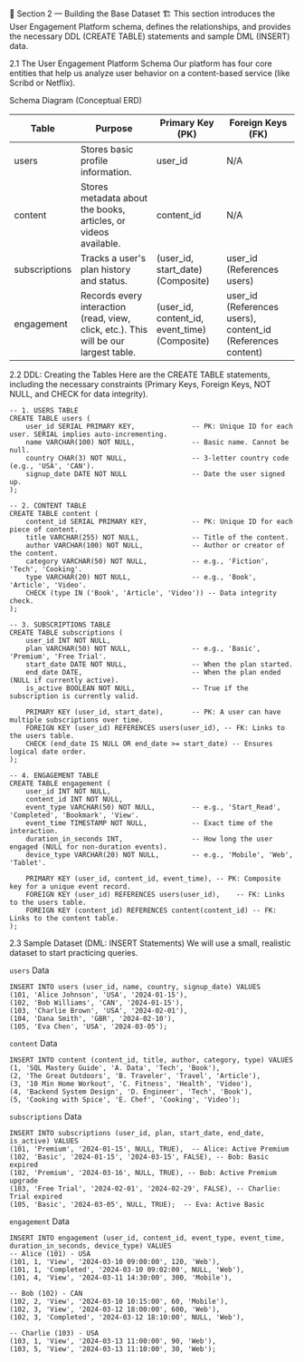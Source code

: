 🧩 Section 2 — Building the Base Dataset 🏗️
This section introduces the User Engagement Platform schema, defines the relationships, and provides the necessary DDL (CREATE TABLE) statements and sample DML (INSERT) data.

2.1 The User Engagement Platform Schema
Our platform has four core entities that help us analyze user behavior on a content-based service (like Scribd or Netflix).

Schema Diagram (Conceptual ERD)

| Table | Purpose | Primary Key (PK) | Foreign Keys (FK) |
|-------|---------|-----------------|------------------|
| users | Stores basic profile information. | user_id | N/A |
| content | Stores metadata about the books, articles, or videos available. | content_id | N/A |
| subscriptions | Tracks a user's plan history and status. | (user_id, start_date) (Composite) | user_id (References users) |
| engagement | Records every interaction (read, view, click, etc.). This will be our largest table. | (user_id, content_id, event_time) (Composite) | user_id (References users), content_id (References content) |


2.2 DDL: Creating the Tables
Here are the CREATE TABLE statements, including the necessary constraints (Primary Keys, Foreign Keys, NOT NULL, and CHECK for data integrity).

```
-- 1. USERS TABLE
CREATE TABLE users (
    user_id SERIAL PRIMARY KEY,              -- PK: Unique ID for each user. SERIAL implies auto-incrementing.
    name VARCHAR(100) NOT NULL,              -- Basic name. Cannot be null.
    country CHAR(3) NOT NULL,                -- 3-letter country code (e.g., 'USA', 'CAN').
    signup_date DATE NOT NULL                -- Date the user signed up.
);

-- 2. CONTENT TABLE
CREATE TABLE content (
    content_id SERIAL PRIMARY KEY,           -- PK: Unique ID for each piece of content.
    title VARCHAR(255) NOT NULL,             -- Title of the content.
    author VARCHAR(100) NOT NULL,            -- Author or creator of the content.
    category VARCHAR(50) NOT NULL,           -- e.g., 'Fiction', 'Tech', 'Cooking'.
    type VARCHAR(20) NOT NULL,               -- e.g., 'Book', 'Article', 'Video'.
    CHECK (type IN ('Book', 'Article', 'Video')) -- Data integrity check.
);

-- 3. SUBSCRIPTIONS TABLE
CREATE TABLE subscriptions (
    user_id INT NOT NULL,
    plan VARCHAR(50) NOT NULL,               -- e.g., 'Basic', 'Premium', 'Free Trial'.
    start_date DATE NOT NULL,                -- When the plan started.
    end_date DATE,                           -- When the plan ended (NULL if currently active).
    is_active BOOLEAN NOT NULL,              -- True if the subscription is currently valid.
    
    PRIMARY KEY (user_id, start_date),       -- PK: A user can have multiple subscriptions over time.
    FOREIGN KEY (user_id) REFERENCES users(user_id), -- FK: Links to the users table.
    CHECK (end_date IS NULL OR end_date >= start_date) -- Ensures logical date order.
);

-- 4. ENGAGEMENT TABLE
CREATE TABLE engagement (
    user_id INT NOT NULL,
    content_id INT NOT NULL,
    event_type VARCHAR(50) NOT NULL,         -- e.g., 'Start_Read', 'Completed', 'Bookmark', 'View'.
    event_time TIMESTAMP NOT NULL,           -- Exact time of the interaction.
    duration_in_seconds INT,                 -- How long the user engaged (NULL for non-duration events).
    device_type VARCHAR(20) NOT NULL,        -- e.g., 'Mobile', 'Web', 'Tablet'.
    
    PRIMARY KEY (user_id, content_id, event_time), -- PK: Composite key for a unique event record.
    FOREIGN KEY (user_id) REFERENCES users(user_id),    -- FK: Links to the users table.
    FOREIGN KEY (content_id) REFERENCES content(content_id) -- FK: Links to the content table.
);
```

2.3 Sample Dataset (DML: INSERT Statements)
We will use a small, realistic dataset to start practicing queries.

`users` Data

```
INSERT INTO users (user_id, name, country, signup_date) VALUES
(101, 'Alice Johnson', 'USA', '2024-01-15'),
(102, 'Bob Williams', 'CAN', '2024-01-15'),
(103, 'Charlie Brown', 'USA', '2024-02-01'),
(104, 'Dana Smith', 'GBR', '2024-02-10'),
(105, 'Eva Chen', 'USA', '2024-03-05');
```

`content` Data

```
INSERT INTO content (content_id, title, author, category, type) VALUES
(1, 'SQL Mastery Guide', 'A. Data', 'Tech', 'Book'),
(2, 'The Great Outdoors', 'B. Traveler', 'Travel', 'Article'),
(3, '10 Min Home Workout', 'C. Fitness', 'Health', 'Video'),
(4, 'Backend System Design', 'D. Engineer', 'Tech', 'Book'),
(5, 'Cooking with Spice', 'E. Chef', 'Cooking', 'Video');
```

`subscriptions` Data

```
INSERT INTO subscriptions (user_id, plan, start_date, end_date, is_active) VALUES
(101, 'Premium', '2024-01-15', NULL, TRUE),  -- Alice: Active Premium
(102, 'Basic', '2024-01-15', '2024-03-15', FALSE), -- Bob: Basic expired
(102, 'Premium', '2024-03-16', NULL, TRUE), -- Bob: Active Premium upgrade
(103, 'Free Trial', '2024-02-01', '2024-02-29', FALSE), -- Charlie: Trial expired
(105, 'Basic', '2024-03-05', NULL, TRUE);  -- Eva: Active Basic
```

`engagement` Data

```
INSERT INTO engagement (user_id, content_id, event_type, event_time, duration_in_seconds, device_type) VALUES
-- Alice (101) - USA
(101, 1, 'View', '2024-03-10 09:00:00', 120, 'Web'),
(101, 1, 'Completed', '2024-03-10 09:02:00', NULL, 'Web'),
(101, 4, 'View', '2024-03-11 14:30:00', 300, 'Mobile'),

-- Bob (102) - CAN
(102, 2, 'View', '2024-03-10 10:15:00', 60, 'Mobile'),
(102, 3, 'View', '2024-03-12 18:00:00', 600, 'Web'),
(102, 3, 'Completed', '2024-03-12 18:10:00', NULL, 'Web'),

-- Charlie (103) - USA
(103, 1, 'View', '2024-03-13 11:00:00', 90, 'Web'),
(103, 5, 'View', '2024-03-13 11:10:00', 30, 'Web');
```

